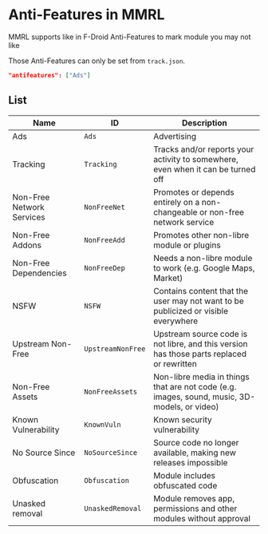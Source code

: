 # Anti-Features in MMRL

MMRL supports like in F-Droid Anti-Features to mark module you may not like

Those Anti-Features can only be set from `track.json`.

```json
"antifeatures": ["Ads"]
```

## List

| Name                      | ID                | Description                                                                                  |
| ------------------------- | ----------------- | -------------------------------------------------------------------------------------------- |
| Ads                       | `Ads`             | Advertising                                                                                  |
| Tracking                  | `Tracking`        | Tracks and/or reports your activity to somewhere, even when it can be turned off             |
| Non-Free Network Services | `NonFreeNet`      | Promotes or depends entirely on a non-changeable or non-free network service                 |
| Non-Free Addons           | `NonFreeAdd`      | Promotes other non-libre module or plugins                                                   |
| Non-Free Dependencies     | `NonFreeDep`      | Needs a non-libre module to work (e.g. Google Maps, Market)                                  |
| NSFW                      | `NSFW`            | Contains content that the user may not want to be publicized or visible everywhere           |
| Upstream Non-Free         | `UpstreamNonFree` | Upstream source code is not libre, and this version has those parts replaced or rewritten    |
| Non-Free Assets           | `NonFreeAssets`   | Non-libre media in things that are not code (e.g. images, sound, music, 3D-models, or video) |
| Known Vulnerability       | `KnownVuln`       | Known security vulnerability                                                                 |
| No Source Since           | `NoSourceSince`   | Source code no longer available, making new releases impossible                              |
| Obfuscation               | `Obfuscation`     | Module includes obfuscated code                                                              |
| Unasked removal           | `UnaskedRemoval`  | Module removes app, permissions and other modules without approval                           |
